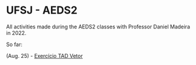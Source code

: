 # UFSJ - AEDS2

All activities made during the AEDS2 classes with Professor Daniel Madeira in 2022.

So far: 

(Aug. 25) - [Exercício TAD Vetor](exercicio-TADvetor)